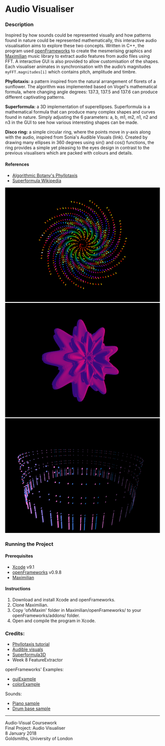 # Audio Visualiser

### Description
Inspired by how sounds could be represented visually and how patterns found in nature could be represented mathematically, this interactive audio visualisation aims to explore these two concepts. Written in C++, the program used [openFrameworks](http://openframeworks.cc/download/) to create the mesmerising graphics and [Maximilian](https://github.com/micknoise/Maximilian) music library to extract audio features from audio files using FFT. A interactive GUI is also provided to allow customisation of the shapes. Each visualiser animates in synchronisation with the audio’s magnitudes `myFFT.magnitudes[i]` which contains pitch, amplitude and timbre.

**Phyllotaxis:** a pattern inspired from the natural arrangement of florets of a sunflower. The algorithm was implemented based on Vogel's mathematical formula, where changing angle degrees: 137.3, 137.5 and 137.6 can produce different captivating patterns.
	
**Superformula:** a 3D implementation of superellipses. Superformula is a mathematical formula that can produce many complex shapes and curves found in nature. Simply adjusting the 6 parameters: a, b, m1, m2, n1, n2 and n3 in the GUI to see how various interesting shapes can be made.

**Disco ring:** a simple circular ring, where the points move in y-axis along with the audio, inspired from Sonia's Audible Visuals (link). Created by drawing many ellipses in 360 degrees using sin() and cos() functions, the ring provides a simple yet pleasing to the eyes design in contrast to the previous visualisers which are packed with colours and details.

#### References
- [Algorithmic Botany's Phyllotaxis](http://algorithmicbotany.org/papers/abop/abop-ch4.pdf)
- [Superformula Wikipedia](https://en.wikipedia.org/wiki/Superformula)

![screenshot](bin/data/screenshots/phyllotaxis.png)
![screenshot](bin/data/screenshots/superformula.png)
![screenshot](bin/data/screenshots/ring.png)

### Running the Project
#### Prerequisites
- [Xcode](https://itunes.apple.com/us/app/xcode/id497799835?mt=12) v9.1 
- [openFrameworks](http://openframeworks.cc/download/) v0.9.8
- [Maximilian](https://github.com/micknoise/Maximilian)

#### Instructions
1. Download and install Xcode and openFrameworks.
2. Clone Maximilian.
3. Copy 'ofxMaxim' folder in Maximilian/openFrameworks/ to your openFrameworks/addons/ folder.
4. Open and compile the program in Xcode.

### Credits:
- [Phyllotaxis tutorial](https://www.youtube.com/watch?v=KWoJgHFYWxY)
- [Audible visuals](https://soniaboller.github.io/audible-visuals/)
- [Superformula3D](https://github.com/kamend/Superformula3d)
- Week 8 FeatureExtractor

openFrameworks' Examples:
- [guiExample](https://github.com/openframeworks/openFrameworks/tree/master/examples/gui/guiExample)
- [colorExample](https://github.com/openframeworks/openFrameworks/tree/master/examples/graphics/colorExample)

Sounds:
- [Piano sample](https://freesound.org/people/Lemoncreme/sounds/186942/)
- [Drum base sample](https://freesound.org/people/Snapper4298/sounds/156680/)

---
Audio-Visual Coursework  
Final Project: Audio Visualiser  
8 January 2018  
Goldsmiths, University of London
